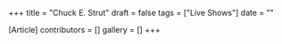 +++
title = "Chuck E. Strut"
draft = false
tags = ["Live Shows"]
date = ""

[Article]
contributors = []
gallery = []
+++